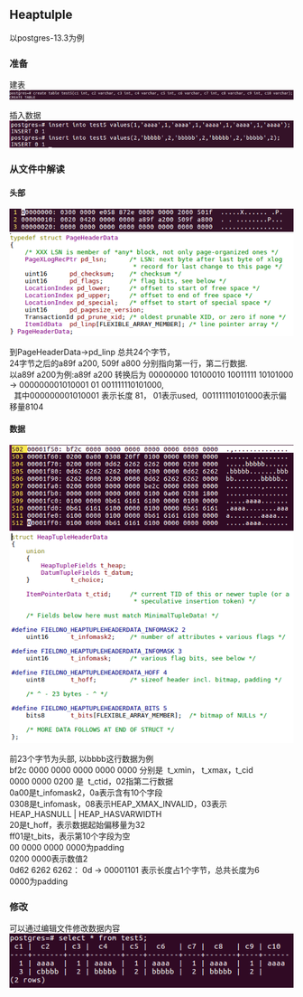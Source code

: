 ## Heaptulple  
以postgres-13.3为例  

### 准备  
建表  
![image.png](https://github.com/hanguanmiao/study/blob/main/postgres/storage_structure_of_heaptuple/postgres-13.3/pictures/761dd704_10017097.png)

插入数据  
![image.png](https://github.com/hanguanmiao/study/blob/main/postgres/storage_structure_of_heaptuple/postgres-13.3/pictures/9b5e815a_10017097.png)

### 从文件中解读  

#### 头部  
![image.png](https://github.com/hanguanmiao/study/blob/main/postgres/storage_structure_of_heaptuple/postgres-13.3/pictures/538a34f3_10017097.png)
![image.png](https://github.com/hanguanmiao/study/blob/main/postgres/storage_structure_of_heaptuple/postgres-13.3/pictures/b81d961f_10017097.png)

到PageHeaderData->pd_linp 总共24个字节，  
24字节之后的a89f a200, 509f a800 分别指向第一行，第二行数据.  
以a89f a200为例:a89f a200 转换后为 00000000 10100010 10011111 10101000 -> 000000001010001 01 001111110101000,  
&nbsp;&nbsp;其中000000001010001 表示长度 81， 01表示used,  001111110101000表示偏移量8104  

#### 数据  
![image.png](https://github.com/hanguanmiao/study/blob/main/postgres/storage_structure_of_heaptuple/postgres-13.3/pictures/26dd9ecc_10017097.png)
![image.png](https://github.com/hanguanmiao/study/blob/main/postgres/storage_structure_of_heaptuple/postgres-13.3/pictures/1c601743_10017097.png)

前23个字节为头部, 以bbbb这行数据为例  
bf2c 0000 0000 0000 0000 0000 分别是  t_xmin， t_xmax，t_cid  
0000 0000 0200 是  t_ctid，02指第二行数据  
0a00是t_infomask2，0a表示含有10个字段  
0308是t_infomask，08表示HEAP_XMAX_INVALID，03表示 HEAP_HASNULL | HEAP_HASVARWIDTH  
20是t_hoff，表示数据起始偏移量为32  
ff01是t_bits，表示第10个字段为空  
00 0000 0000 0000为padding  
0200 0000表示数值2  
0d62 6262 6262： 0d -> 00001101 表示长度占1个字节，总共长度为6  
0000为padding  

### 修改  
可以通过编辑文件修改数据内容  
![image.png](https://github.com/hanguanmiao/study/blob/main/postgres/storage_structure_of_heaptuple/postgres-13.3/pictures/357cbe2d_10017097.png)
